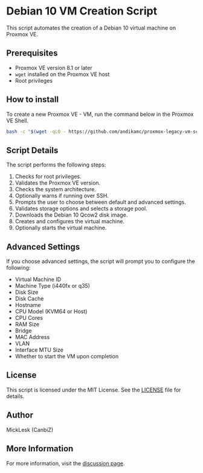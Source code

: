 # Debian 10 VM Creation Script

This script automates the creation of a Debian 10 virtual machine on Proxmox VE.

## Prerequisites

- Proxmox VE version 8.1 or later
- `wget` installed on the Proxmox VE host
- Root privileges

## How to install

To create a new Proxmox VE - VM, run the command below in the Proxmox VE Shell.

```sh
bash -c "$(wget -qLO - https://github.com/andikamc/proxmox-legacy-vm-scripts/raw/master/scripts/debian10-vm.sh)"
```

## Script Details

The script performs the following steps:

1. Checks for root privileges.
2. Validates the Proxmox VE version.
3. Checks the system architecture.
4. Optionally warns if running over SSH.
5. Prompts the user to choose between default and advanced settings.
6. Validates storage options and selects a storage pool.
7. Downloads the Debian 10 Qcow2 disk image.
8. Creates and configures the virtual machine.
9. Optionally starts the virtual machine.

## Advanced Settings

If you choose advanced settings, the script will prompt you to configure the following:

- Virtual Machine ID
- Machine Type (i440fx or q35)
- Disk Size
- Disk Cache
- Hostname
- CPU Model (KVM64 or Host)
- CPU Cores
- RAM Size
- Bridge
- MAC Address
- VLAN
- Interface MTU Size
- Whether to start the VM upon completion

## License

This script is licensed under the MIT License. See the [LICENSE](https://github.com/community-scripts/ProxmoxVE/raw/main/LICENSE) file for details.

## Author

MickLesk (CanbiZ)

## More Information

For more information, visit the [discussion page](https://github.com/community-scripts/ProxmoxVE/discussions/836).
